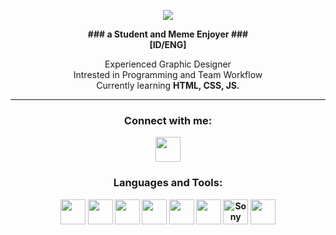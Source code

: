 <p align="center"center><img src="https://thumbs.gfycat.com/SharpLegitimateBrontosaurus-max-1mb.gif">
<p align="center">
<b>### a Student and Meme Enjoyer ###<br>
 [ID/ENG]</b>
 </p>

<p align="center">
Experienced Graphic Designer<br>
Intrested in Programming and Team Workflow<br>
Currently learning <b>HTML, CSS, JS.
</p><hr>
<h3 align="center">Connect with me:</h3>
<p align="center">
<a href="https://www.instagram.com/adkezo/" target="blank"><img align="center" src="https://cdn.worldvectorlogo.com/logos/instagram-5.svg" height="40" width="40" /></a>
</p>

<h3 align="center">Languages and Tools:</h3>
<p align="center"> <img src="https://cdn.worldvectorlogo.com/logos/java-14.svg" width="40" height="40">
<img src="https://cdn.worldvectorlogo.com/logos/adobe-illustrator-cs6.svg" width="40" height="40"> 
<img src="https://cdn.worldvectorlogo.com/logos/adobe-photoshop-cs6.svg" width="40" height="40">
<img src="https://cdn.worldvectorlogo.com/logos/premiere-cc.svg" width="40" height="40">
 <img src="https://cdn.worldvectorlogo.com/logos/after-effects-cc.svg" width="40" height="40">
 <img src="https://cdn.worldvectorlogo.com/logos/corel-draw-x8.svg" width="40" height="40">
<img src="https://upload.wikimedia.org/wikipedia/commons/3/39/Vegas_Pro_15.0.png" alt="Sony Vegas Pro" width="40" height="40">
<img src="https://cdn.worldvectorlogo.com/logos/figma-1.svg" width="40" height="40">
